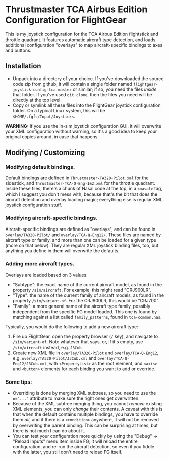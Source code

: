 # Thrustmaster TCA Airbus Edition Configuration for FlightGear

This is my joystick configuration for the TCA Airbus Edition flightstick and
throttle quadrant. It features automatic aircraft type detection, and loads
additional configuration "overlays" to map aircraft-specific bindings to axes
and buttons.

## Installation

- Unpack into a directory of your choice. If you've downloaded the source code
  zip from github, it will contain a single folder named
  `flightgear-joystick-config-tca-master` or similar; if so, you need the files
  *inside* that folder. If you've used `git clone`, then the files you need
  will be directly at the top level.
- Copy or symlink all these files into the FlightGear joystick configuration
  folder. On a typical Linux system, this will be
  `$HOME/.fgfs/Input/Joysticks`.

**WARNING:** If you use the in-sim joystick configuration GUI, it will
overwrite your XML configuration without warning, so it's a good idea to keep
your original copies around, in case that happens.

## Modifying / Customizing

### Modifying default bindings.

Default bindings are defined in `Thrustmaster-TA320-Pilot.xml` for the
sidestick, and `Thrustmaster-TCA-Q-Eng-1&2.xml` for the throttle quadrant.
Inside these files, there's a chunk of Nasal code at the top, in a `<nasal>`
tag, which I suggest you don't mess with, because that's the bit that does the
aircraft detection and overlay loading magic; everything else is regular XML
joystick configuration stuff.

### Modifying aircraft-specific bindings.

Aircraft-specific bindings are defined as "overlays", and can be found in
`overlay/TA320-Pilot/` and `overlay/TCA-Q-Eng12/`. These files are named
by aircraft type or family, and more than one can be loaded for a given type
(more on that below). They are regular XML joystick binding files, too, but
anything you define in them will overwrite the defaults.

### Adding more aircraft types.

Overlays are loaded based on 3 values:

- "Subtype": the exact name of the current aircraft model, as found in the
  property `/sim/aircraft`. For example, this might read "CRJ900LR".
- "Type": the name of the current family of aircraft models, as found in the
  property `/sim/variant-of`. For the CRJ900LR, this would be "CRJ700".
- "Family": a more general name of the aircraft type family, possibly
  independent from the specific FG model loaded. This one is found by matching
  against a list called `family_patterns`, found in `tca-common.nas`.

Typically, you would do the following to add a new aircraft type:

1. Fire up FlightGear, open the property browser (`/` key), and navigate to
   `/sim/variant-of`. Note whatever that says, or, if it's empty, use
   `/sim/aircraft` instead, e.g. `J3Cub`.
2. Create new XML file in `overlay/TA320-Pilot` and `overlay/TCA-Q-Eng12`, e.g.
   `overlay/TA320-Pilot/J3Cub.xml` and `overlay/TCA-Q-Eng12/J3Cub.xml`, with
   `<PropertyList>` as the root element, and `<axis>` and `<button>` elements
   for each binding you want to add or override.

### Some tips:

- Overriding is done by merging XML subtrees, so you need to use the `n="..."`
  attribute to make sure the right ones get overwritten.
- Because of the XML subtree merging thing, you cannot *remove* existing XML
  elements, you can only *change* their contents. A caveat with this is that
  when the default contains multiple bindings, you have to override them *all*,
  and if there is a `<condition>` anywhere, it will not be removed by
  overwriting the parent binding. This can be surprising at times, but there
  is not much I can do about it.
- You can test your configuration more quickly by using the "Debug" -> "Reload
  Inputs" menu item inside FG; it will reload the entire configuration, and
  re-run the aircraft detection, so even if you fiddle with the latter, you
  still don't need to reload FG itself.
